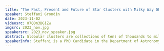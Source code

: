 ```yaml
---
title: "The Past, Present and Future of Star Clusters with Milky Way GEMS"
speaker: Steffani Grondin
date: 2023-11-02
videosrc: O7Q8n3BGiZw
imgsrc: 2023_nov.jpg
speakersrc: 2023_nov_speaker.jpg
abstract: Globular clusters are collections of tens of thousands to millions of stars and are some of the densest environments and oldest objects in the entire universe. Although almost every star you see in the night sky was once a part of a clustered environment, stars will not live in a cluster forever. As time goes on, stars can escape from globular clusters, eventually becoming dispersed throughout the Galaxy. However, how do stars escape from a cluster in the first place? And once a star escapes, how do you trace it back to its parent cluster? In this AstroTour, we will explore how new simulations of Galactic GEMS (Globular cluster Extra-tidal Mock Stars) can inform the past, present and future of the most ancient structures in our Milky Way.
speakerInfo: Steffani is a PhD Candidate in the Department of Astronomy and Astrophysics at the University of Toronto. Her research combines simulations and observations to learn how stars and binaries evolve in star clusters -- cosmic environments containing hundreds to millions of stars. Steffani grew up in a small mountain town before moving to Vancouver to receive her Honours Bachelor of Science at the University of British Columbia. Outside of astronomy, Steffani can often be found exploring the outdoors, training for her next marathon/triathlon, or adding to her ever-expanding vinyl record collection.
---
```

